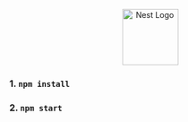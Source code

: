 <p align="center">
  <a href="http://nestjs.com/" target="blank"><img src="https://upload.wikimedia.org/wikipedia/commons/thumb/a/a7/React-icon.svg/512px-React-icon.svg.png" width="100" alt="Nest Logo" /></a>
</p>
 
 ### 1. `npm install`
 ### 2. `npm start`


